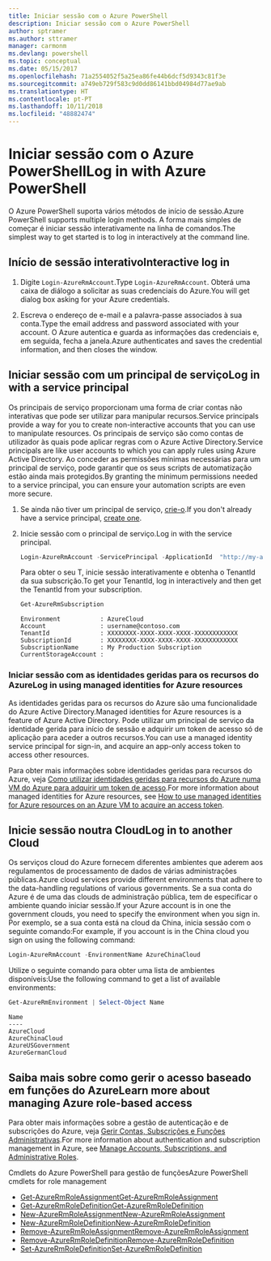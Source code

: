 ```yaml
---
title: Iniciar sessão com o Azure PowerShell
description: Iniciar sessão com o Azure PowerShell
author: sptramer
ms.author: sttramer
manager: carmonm
ms.devlang: powershell
ms.topic: conceptual
ms.date: 05/15/2017
ms.openlocfilehash: 71a2554052f5a25ea86fe44b6dcf5d9343c81f3e
ms.sourcegitcommit: a749eb729f583c9d0dd86141bbd04984d77ae9ab
ms.translationtype: HT
ms.contentlocale: pt-PT
ms.lasthandoff: 10/11/2018
ms.locfileid: "48882474"
---
```

# <a name="log-in-with-azure-powershell"></a><span data-ttu-id="13c6b-103">Iniciar sessão com o Azure PowerShell</span><span class="sxs-lookup"><span data-stu-id="13c6b-103">Log in with Azure PowerShell</span></span>

<span data-ttu-id="13c6b-104">O Azure PowerShell suporta vários métodos de início de sessão.</span><span class="sxs-lookup"><span data-stu-id="13c6b-104">Azure PowerShell supports multiple login methods.</span></span> <span data-ttu-id="13c6b-105">A forma mais simples de começar é iniciar sessão interativamente na linha de comandos.</span><span class="sxs-lookup"><span data-stu-id="13c6b-105">The simplest way to get started is to log in interactively at the command line.</span></span>

## <a name="interactive-log-in"></a><span data-ttu-id="13c6b-106">Início de sessão interativo</span><span class="sxs-lookup"><span data-stu-id="13c6b-106">Interactive log in</span></span>

1. <span data-ttu-id="13c6b-107">Digite `Login-AzureRmAccount`.</span><span class="sxs-lookup"><span data-stu-id="13c6b-107">Type `Login-AzureRmAccount`.</span></span> <span data-ttu-id="13c6b-108">Obterá uma caixa de diálogo a solicitar as suas credenciais do Azure.</span><span class="sxs-lookup"><span data-stu-id="13c6b-108">You will get dialog box asking for your Azure credentials.</span></span>

2. <span data-ttu-id="13c6b-109">Escreva o endereço de e-mail e a palavra-passe associados à sua conta.</span><span class="sxs-lookup"><span data-stu-id="13c6b-109">Type the email address and password associated with your account.</span></span> <span data-ttu-id="13c6b-110">O Azure autentica e guarda as informações das credenciais e, em seguida, fecha a janela.</span><span class="sxs-lookup"><span data-stu-id="13c6b-110">Azure authenticates and saves the credential information, and then closes the window.</span></span>

## <a name="log-in-with-a-service-principal"></a><span data-ttu-id="13c6b-111">Iniciar sessão com um principal de serviço</span><span class="sxs-lookup"><span data-stu-id="13c6b-111">Log in with a service principal</span></span>

<span data-ttu-id="13c6b-112">Os principais de serviço proporcionam uma forma de criar contas não interativas que pode ser utilizar para manipular recursos.</span><span class="sxs-lookup"><span data-stu-id="13c6b-112">Service principals provide a way for you to create non-interactive accounts that you can use to manipulate resources.</span></span> <span data-ttu-id="13c6b-113">Os principais de serviço são como contas de utilizador às quais pode aplicar regras com o Azure Active Directory.</span><span class="sxs-lookup"><span data-stu-id="13c6b-113">Service principals are like user accounts to which you can apply rules using Azure Active Directory.</span></span> <span data-ttu-id="13c6b-114">Ao conceder as permissões mínimas necessárias para um principal de serviço, pode garantir que os seus scripts de automatização estão ainda mais protegidos.</span><span class="sxs-lookup"><span data-stu-id="13c6b-114">By granting the minimum permissions needed to a service principal, you can ensure your automation scripts are even more secure.</span></span>

1. <span data-ttu-id="13c6b-115">Se ainda não tiver um principal de serviço, [crie-o](create-azure-service-principal-azureps.md).</span><span class="sxs-lookup"><span data-stu-id="13c6b-115">If you don't already have a service principal, [create one](create-azure-service-principal-azureps.md).</span></span>

2. <span data-ttu-id="13c6b-116">Inicie sessão com o principal de serviço.</span><span class="sxs-lookup"><span data-stu-id="13c6b-116">Log in with the service principal.</span></span>

    ```powershell
    Login-AzureRmAccount -ServicePrincipal -ApplicationId  "http://my-app" -Credential $pscredential -TenantId $tenantid
    ```

    <span data-ttu-id="13c6b-117">Para obter o seu T, inicie sessão interativamente e obtenha o TenantId da sua subscrição.</span><span class="sxs-lookup"><span data-stu-id="13c6b-117">To get your TenantId, log in interactively and then get the TenantId from your subscription.</span></span>

    ```powershell
    Get-AzureRmSubscription
    ```

    ```output
    Environment           : AzureCloud
    Account               : username@contoso.com
    TenantId              : XXXXXXXX-XXXX-XXXX-XXXX-XXXXXXXXXXXX
    SubscriptionId        : XXXXXXXX-XXXX-XXXX-XXXX-XXXXXXXXXXXX
    SubscriptionName      : My Production Subscription
    CurrentStorageAccount :
    ```

### <a name="log-in-using-managed-identities-for-azure-resources"></a><span data-ttu-id="13c6b-118">Iniciar sessão com as identidades geridas para os recursos do Azure</span><span class="sxs-lookup"><span data-stu-id="13c6b-118">Log in using managed identities for Azure resources</span></span>

<span data-ttu-id="13c6b-119">As identidades geridas para os recursos do Azure são uma funcionalidade do Azure Active Directory.</span><span class="sxs-lookup"><span data-stu-id="13c6b-119">Managed identities for Azure resources is a feature of Azure Active Directory.</span></span> <span data-ttu-id="13c6b-120">Pode utilizar um principal de serviço da identidade gerida para início de sessão e adquirir um token de acesso só de aplicação para aceder a outros recursos.</span><span class="sxs-lookup"><span data-stu-id="13c6b-120">You can use a managed identity service principal for sign-in, and acquire an app-only access token to access other resources.</span></span>

<span data-ttu-id="13c6b-121">Para obter mais informações sobre identidades geridas para recursos do Azure, veja [Como utilizar identidades geridas para recursos do Azure numa VM do Azure para adquirir um token de acesso](/azure/active-directory/managed-identities-azure-resources/how-to-use-vm-token).</span><span class="sxs-lookup"><span data-stu-id="13c6b-121">For more information about managed identities for Azure resources, see [How to use managed identities for Azure resources on an Azure VM to acquire an access token](/azure/active-directory/managed-identities-azure-resources/how-to-use-vm-token).</span></span>

## <a name="log-in-to-another-cloud"></a><span data-ttu-id="13c6b-122">Inicie sessão noutra Cloud</span><span class="sxs-lookup"><span data-stu-id="13c6b-122">Log in to another Cloud</span></span>

<span data-ttu-id="13c6b-123">Os serviços cloud do Azure fornecem diferentes ambientes que aderem aos regulamentos de processamento de dados de várias administrações públicas.</span><span class="sxs-lookup"><span data-stu-id="13c6b-123">Azure cloud services provide different environments that adhere to the data-handling regulations of various governments.</span></span> <span data-ttu-id="13c6b-124">Se a sua conta do Azure é de uma das clouds de administração pública, tem de especificar o ambiente quando iniciar sessão.</span><span class="sxs-lookup"><span data-stu-id="13c6b-124">If your Azure account is in one the government clouds, you need to specify the environment when you sign in.</span></span> <span data-ttu-id="13c6b-125">Por exemplo, se a sua conta está na cloud da China, inicia sessão com o seguinte comando:</span><span class="sxs-lookup"><span data-stu-id="13c6b-125">For example, if you account is in the China cloud you sign on using the following command:</span></span>

```powershell
Login-AzureRmAccount -EnvironmentName AzureChinaCloud
```

<span data-ttu-id="13c6b-126">Utilize o seguinte comando para obter uma lista de ambientes disponíveis:</span><span class="sxs-lookup"><span data-stu-id="13c6b-126">Use the following command to get a list of available environments:</span></span>

```powershell
Get-AzureRmEnvironment | Select-Object Name
```

```output
Name
----
AzureCloud
AzureChinaCloud
AzureUSGovernment
AzureGermanCloud
```

## <a name="learn-more-about-managing-azure-role-based-access"></a><span data-ttu-id="13c6b-127">Saiba mais sobre como gerir o acesso baseado em funções do Azure</span><span class="sxs-lookup"><span data-stu-id="13c6b-127">Learn more about managing Azure role-based access</span></span>

<span data-ttu-id="13c6b-128">Para obter mais informações sobre a gestão de autenticação e de subscrições do Azure, veja [Gerir Contas, Subscrições e Funções Administrativas](/azure/active-directory/role-based-access-control-configure).</span><span class="sxs-lookup"><span data-stu-id="13c6b-128">For more information about authentication and subscription management in Azure, see [Manage Accounts, Subscriptions, and Administrative Roles](/azure/active-directory/role-based-access-control-configure).</span></span>

<span data-ttu-id="13c6b-129">Cmdlets do Azure PowerShell para gestão de funções</span><span class="sxs-lookup"><span data-stu-id="13c6b-129">Azure PowerShell cmdlets for role management</span></span>

* [<span data-ttu-id="13c6b-130">Get-AzureRmRoleAssignment</span><span class="sxs-lookup"><span data-stu-id="13c6b-130">Get-AzureRmRoleAssignment</span></span>](/powershell/module/AzureRM.Resources/Get-AzureRmRoleAssignment)
* [<span data-ttu-id="13c6b-131">Get-AzureRmRoleDefinition</span><span class="sxs-lookup"><span data-stu-id="13c6b-131">Get-AzureRmRoleDefinition</span></span>](/powershell/module/AzureRM.Resources/Get-AzureRmRoleDefinition)
* [<span data-ttu-id="13c6b-132">New-AzureRmRoleAssignment</span><span class="sxs-lookup"><span data-stu-id="13c6b-132">New-AzureRmRoleAssignment</span></span>](/powershell/module/AzureRM.Resources/New-AzureRmRoleAssignment)
* [<span data-ttu-id="13c6b-133">New-AzureRmRoleDefinition</span><span class="sxs-lookup"><span data-stu-id="13c6b-133">New-AzureRmRoleDefinition</span></span>](/powershell/module/AzureRM.Resources/New-AzureRmRoleDefinition)
* [<span data-ttu-id="13c6b-134">Remove-AzureRmRoleAssignment</span><span class="sxs-lookup"><span data-stu-id="13c6b-134">Remove-AzureRmRoleAssignment</span></span>](/powershell/module/AzureRM.Resources/Remove-AzureRmRoleAssignment)
* [<span data-ttu-id="13c6b-135">Remove-AzureRmRoleDefinition</span><span class="sxs-lookup"><span data-stu-id="13c6b-135">Remove-AzureRmRoleDefinition</span></span>](/powershell/module/AzureRM.Resources/Remove-AzureRmRoleDefinition)
* [<span data-ttu-id="13c6b-136">Set-AzureRmRoleDefinition</span><span class="sxs-lookup"><span data-stu-id="13c6b-136">Set-AzureRmRoleDefinition</span></span>](/powershell/moduel/AzureRM.Resources/Set-AzureRmRoleDefinition)
